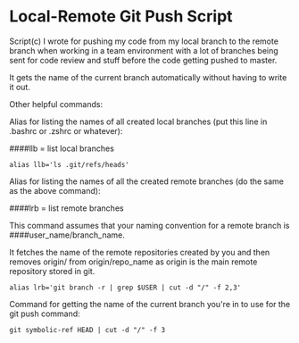 # Local-Remote Git Push Script

Script(c) I wrote for pushing my code from my local branch to the remote branch when working in a team environment with a lot of branches being sent for code review and stuff before the code getting pushed to master.

It gets the name of the current branch automatically without having to write it out.

Other helpful commands:

Alias for listing the names of all created local branches (put this line in .bashrc or .zshrc or whatever):

####llb = list local branches
```
alias llb='ls .git/refs/heads'
```
Alias for listing the names of all the created remote branches (do the same as the above command):

####lrb = list remote branches

This command assumes that your naming convention for a remote branch is ####user_name/branch_name.

It fetches the name of the remote repositories created by you and then removes origin/ from origin/repo_name as origin is the main remote repository stored in git.
 ```
alias lrb='git branch -r | grep $USER | cut -d "/" -f 2,3'
```
Command for getting the name of the current branch you're in to use for the git push command:
```
git symbolic-ref HEAD | cut -d "/" -f 3
```
